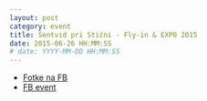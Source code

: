 ```yaml
---
layout: post
category: event
title: Šentvid pri Stični - Fly-in & EXPO 2015
date: 2015-06-26 HH:MM:SS
# date: YYYY-MM-DD HH:MM:SS
---
```


* [Fotke na FB](https://www.facebook.com/media/set/?set=a.854104317960805.1073741829.165216820182895&type=3)
* [FB event](https://www.facebook.com/events/447772538718657/)